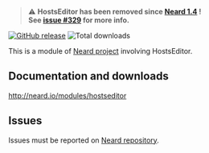 > ⚠️ **HostsEditor has been removed since [Neard 1.4](http://neard.io/release/1.4) !**<br />
> **See [issue #329](https://github.com/crazy-max/neard/issues/314) for more info.**

[![GitHub release](https://img.shields.io/github/release/crazy-max/neard-tool-hostseditor.svg?style=flat-square)](https://github.com/crazy-max/neard-tool-hostseditor/releases/latest)
![Total downloads](https://img.shields.io/github/downloads/crazy-max/neard-tool-hostseditor/total.svg?style=flat-square)

This is a module of [Neard project](https://github.com/crazy-max/neard) involving HostsEditor.

## Documentation and downloads

http://neard.io/modules/hostseditor

## Issues

Issues must be reported on [Neard repository](https://github.com/crazy-max/neard/issues).
